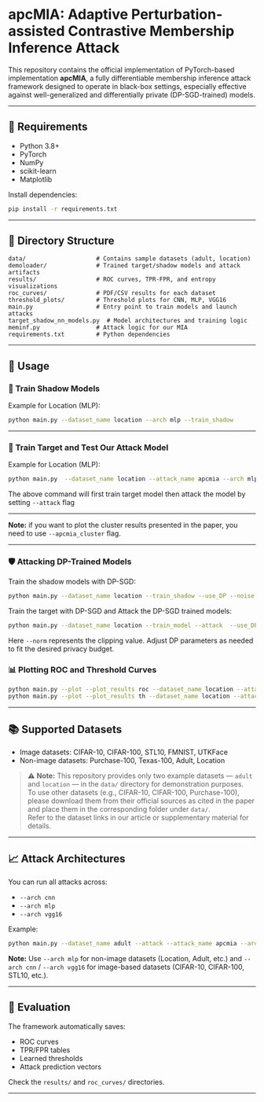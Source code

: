 # apcMIA: Adaptive Perturbation-assisted Contrastive Membership Inference Attack

This repository contains the official implementation of PyTorch-based implementation **apcMIA**, a fully differentiable membership inference attack framework designed to operate in black-box settings, especially effective against well-generalized and differentially private (DP-SGD-trained) models.

---

## 🧠 Requirements

- Python 3.8+
- PyTorch
- NumPy
- scikit-learn
- Matplotlib

Install dependencies:

```bash
pip install -r requirements.txt
```

---

## 📁 Directory Structure

```
data/                    # Contains sample datasets (adult, location)
demoloader/              # Trained target/shadow models and attack artifacts
results/                 # ROC curves, TPR-FPR, and entropy visualizations
roc_curves/              # PDF/CSV results for each dataset
threshold_plots/         # Threshold plots for CNN, MLP, VGG16
main.py                  # Entry point to train models and launch attacks
target_shadow_nn_models.py  # Model architectures and training logic
meminf.py                # Attack logic for our MIA
requirements.txt         # Python dependencies
```

---

## 🏃 Usage

### 🔧 Train Shadow Models

Example for Location (MLP):

```bash
python main.py --dataset_name location --arch mlp --train_shadow
```

---

### 🔧 Train Target and Test Our Attack Model

Example for Location (MLP):

```bash
python main.py  --dataset_name location --attack_name apcmia --arch mlp --train_model --attack 
```
The above command will first train target model then attack the model by setting `--attack` flag

---

**Note:** if you want to plot the cluster results presented in the paper, you need to use `--apcmia_cluster` flag.

---

### 🛡️ Attacking DP-Trained Models

Train the shadow models with DP-SGD:

```bash
python main.py --dataset_name location --train_shadow --use_DP --noise 0.3 --norm 5 --delta 1e-5

```



Train the target with DP-SGD and Attack the DP-SGD trained models:

```bash
python main.py --dataset_name location --train_model --attack  --use_DP --noise 0.3 --norm 5 --delta 1e-5

```


Here `--norm` represents the clipping value. Adjust DP parameters as needed to fit the desired privacy budget.


### 📊 Plotting ROC and Threshold Curves

```bash
python main.py --plot --plot_results roc --dataset_name location --attack_name apcmia
python main.py --plot --plot_results th --dataset_name location --attack_name apcmia
```

---

## 📚 Supported Datasets

- Image datasets: CIFAR-10, CIFAR-100, STL10, FMNIST, UTKFace  
- Non-image datasets: Purchase-100, Texas-100, Adult, Location

> ⚠️ **Note:** This repository provides only two example datasets — `adult` and `location` — in the `data/` directory for demonstration purposes.  
To use other datasets (e.g., CIFAR-10, CIFAR-100, Purchase-100), please download them from their official sources as cited in the paper and place them in the corresponding folder under `data/`.  
Refer to the dataset links in our article or supplementary material for details.

---

## 📈 Attack Architectures

You can run all attacks across:

- `--arch cnn`
- `--arch mlp`
- `--arch vgg16`

Example:

```bash
python main.py --dataset_name adult --attack --attack_name apcmia --arch mlp --apcmia_cluster
```

**Note:** Use `--arch mlp` for non-image datasets (Location, Adult, etc.) and `--arch cnn` / `--arch vgg16` for image-based datasets (CIFAR-10, CIFAR-100, STL10, etc.).

---

## 🧪 Evaluation

The framework automatically saves:

- ROC curves
- TPR/FPR tables
- Learned thresholds
- Attack prediction vectors

Check the `results/` and `roc_curves/` directories.

---
